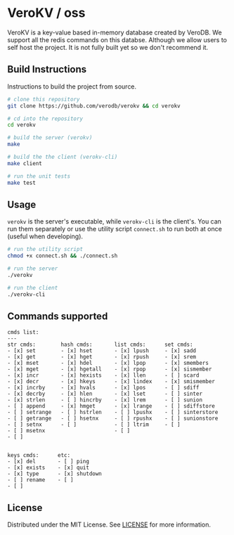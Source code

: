 # VeroKV / oss

VeroKV is a key-value based in-memory database created by VeroDB. We support all the redis commands on this databse. Although we allow users to self host the project. It is not fully built yet so we don't recommend it. 


## Build Instructions
Instructions to build the project from source.
```bash
# clone this repository
git clone https://github.com/verodb/verokv && cd verokv 

# cd into the repository
cd verokv

# build the server (verokv)
make

# build the the client (verokv-cli)
make client

# run the unit tests
make test
```

## Usage
`verokv` is the server's executable, while `verokv-cli` is the client's. You
can run them separately or use the utility script `connect.sh` to run both at
once (useful when developing).
```bash
# run the utility script
chmod +x connect.sh && ./connect.sh

# run the server
./verokv

# run the client
./verokv-cli
```

## Commands supported
```
cmds list:
---
str cmds:        hash cmds:       list cmds:      set cmds:  
- [x] set        - [x] hset       - [x] lpush     - [x] sadd 
- [x] get        - [x] hget       - [x] rpush     - [x] srem 
- [x] mset       - [x] hdel       - [x] lpop      - [x] smembers  
- [x] mget       - [x] hgetall    - [x] rpop      - [x] sismember  
- [x] incr       - [x] hexists    - [x] llen      - [ ] scard  
- [x] decr       - [x] hkeys      - [x] lindex    - [x] smismember
- [x] incrby     - [x] hvals      - [x] lpos      - [ ] sdiff
- [x] decrby     - [x] hlen       - [x] lset      - [ ] sinter
- [x] strlen     - [ ] hincrby    - [x] lrem      - [ ] sunion
- [ ] append     - [x] hmget      - [x] lrange    - [ ] sdiffstore
- [ ] setrange   - [ ] hstrlen    - [ ] lpushx    - [ ] sinterstore
- [ ] getrange   - [ ] hsetnx     - [ ] rpushx    - [ ] sunionstore
- [ ] setnx      - [ ]            - [ ] ltrim     - [ ]
- [ ] msetnx                      - [ ]           
- [ ] 


keys cmds:      etc:
- [x] del       - [ ] ping
- [x] exists    - [x] quit
- [x] type      - [x] shutdown
- [ ] rename    - [ ] 
- [ ]
```

## License
Distributed under the MIT License. See [LICENSE](/LICENSE) for more information.

